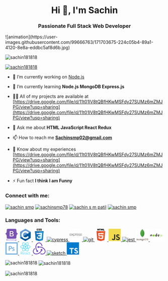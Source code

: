 <h1 align="center">Hi 👋, I'm Sachin</h1>
<h3 align="center">Passionate Full Stack Web Developer</h3
 <p align="center">
 ![animation](https://user-images.githubusercontent.com/99666763/171703675-224c05b4-89a1-4120-8e8a-eddbc5af8d6b.jpg)
</p>

<p align="left"> <img src="https://komarev.com/ghpvc/?username=sachin181818&label=Profile%20views&color=0e75b6&style=flat" alt="sachin181818" /> </p>

<p align="left"> <a href="https://github.com/ryo-ma/github-profile-trophy"><img src="https://github-profile-trophy.vercel.app/?username=sachin181818" alt="sachin181818" /></a> </p>

- 🔭 I’m currently working on [Node.js](MongoDB)

- 🌱 I’m currently learning **Node.js MongoDB Express.js**

- 👨‍💻 All of my projects are available at [https://drive.google.com/file/d/11t01lV8tQBfHKwMSFdy27SUMz6mZMJPG/view?usp=sharing](https://drive.google.com/file/d/11t01lV8tQBfHKwMSFdy27SUMz6mZMJPG/view?usp=sharing)

- 💬 Ask me about **HTML JavaScript React Redux**

- 📫 How to reach me **Sachinsmp02@gmail.com**

- 📄 Know about my experiences [https://drive.google.com/file/d/11t01lV8tQBfHKwMSFdy27SUMz6mZMJPG/view?usp=sharing](https://drive.google.com/file/d/11t01lV8tQBfHKwMSFdy27SUMz6mZMJPG/view?usp=sharing)

- ⚡ Fun fact **I think I am Funny**

<h3 align="left">Connect with me:</h3>
<p align="left">
<a href="https://www.linkedin.com/in/sachin-smp-30a0a01b6/" target="blank"><img align="center" src="https://raw.githubusercontent.com/rahuldkjain/github-profile-readme-generator/master/src/images/icons/Social/linked-in-alt.svg" alt="sachin smp" height="30" width="40" /></a>
<a href="[https://codesandbox.com/sachinsmp78](https://codesandbox.io/dashboard/home?workspace=dd59061e-3834-42f3-9db4-144886510bc9)" target="blank"><img align="center" src="https://raw.githubusercontent.com/rahuldkjain/github-profile-readme-generator/master/src/images/icons/Social/codesandbox.svg" alt="sachinsmp78" height="30" width="40" /></a>
<a href="https://m.facebook.com/sachin.smp" target="blank"><img align="center" src="https://raw.githubusercontent.com/rahuldkjain/github-profile-readme-generator/master/src/images/icons/Social/facebook.svg" alt="sachin s m patil" height="30" width="40" /></a>
<a href="https://www.instagram.com/sachinsmp/" target="blank"><img align="center" src="https://raw.githubusercontent.com/rahuldkjain/github-profile-readme-generator/master/src/images/icons/Social/instagram.svg" alt="sachin smp" height="30" width="40" /></a>
</p>

<h3 align="left">Languages and Tools:</h3>
<p align="left"> <a href="https://getbootstrap.com" target="_blank" rel="noreferrer"> <img src="https://raw.githubusercontent.com/devicons/devicon/master/icons/bootstrap/bootstrap-plain-wordmark.svg" alt="bootstrap" width="40" height="40"/> </a> <a href="https://www.cprogramming.com/" target="_blank" rel="noreferrer"> <img src="https://raw.githubusercontent.com/devicons/devicon/master/icons/c/c-original.svg" alt="c" width="40" height="40"/> </a> <a href="https://www.w3schools.com/css/" target="_blank" rel="noreferrer"> <img src="https://raw.githubusercontent.com/devicons/devicon/master/icons/css3/css3-original-wordmark.svg" alt="css3" width="40" height="40"/> </a> <a href="https://www.cypress.io" target="_blank" rel="noreferrer"> <img src="https://raw.githubusercontent.com/simple-icons/simple-icons/6e46ec1fc23b60c8fd0d2f2ff46db82e16dbd75f/icons/cypress.svg" alt="cypress" width="40" height="40"/> </a> <a href="https://expressjs.com" target="_blank" rel="noreferrer"> <img src="https://raw.githubusercontent.com/devicons/devicon/master/icons/express/express-original-wordmark.svg" alt="express" width="40" height="40"/> </a> <a href="https://git-scm.com/" target="_blank" rel="noreferrer"> <img src="https://www.vectorlogo.zone/logos/git-scm/git-scm-icon.svg" alt="git" width="40" height="40"/> </a> <a href="https://www.w3.org/html/" target="_blank" rel="noreferrer"> <img src="https://raw.githubusercontent.com/devicons/devicon/master/icons/html5/html5-original-wordmark.svg" alt="html5" width="40" height="40"/> </a> <a href="https://developer.mozilla.org/en-US/docs/Web/JavaScript" target="_blank" rel="noreferrer"> <img src="https://raw.githubusercontent.com/devicons/devicon/master/icons/javascript/javascript-original.svg" alt="javascript" width="40" height="40"/> </a> <a href="https://jestjs.io" target="_blank" rel="noreferrer"> <img src="https://www.vectorlogo.zone/logos/jestjsio/jestjsio-icon.svg" alt="jest" width="40" height="40"/> </a> <a href="https://www.mongodb.com/" target="_blank" rel="noreferrer"> <img src="https://raw.githubusercontent.com/devicons/devicon/master/icons/mongodb/mongodb-original-wordmark.svg" alt="mongodb" width="40" height="40"/> </a> <a href="https://nodejs.org" target="_blank" rel="noreferrer"> <img src="https://raw.githubusercontent.com/devicons/devicon/master/icons/nodejs/nodejs-original-wordmark.svg" alt="nodejs" width="40" height="40"/> </a> <a href="https://www.photoshop.com/en" target="_blank" rel="noreferrer"> <img src="https://raw.githubusercontent.com/devicons/devicon/master/icons/photoshop/photoshop-line.svg" alt="photoshop" width="40" height="40"/> </a> <a href="https://reactjs.org/" target="_blank" rel="noreferrer"> <img src="https://raw.githubusercontent.com/devicons/devicon/master/icons/react/react-original-wordmark.svg" alt="react" width="40" height="40"/> </a> <a href="https://redux.js.org" target="_blank" rel="noreferrer"> <img src="https://raw.githubusercontent.com/devicons/devicon/master/icons/redux/redux-original.svg" alt="redux" width="40" height="40"/> </a> <a href="https://www.sketch.com/" target="_blank" rel="noreferrer"> <img src="https://www.vectorlogo.zone/logos/sketchapp/sketchapp-icon.svg" alt="sketch" width="40" height="40"/> </a> <a href="https://www.typescriptlang.org/" target="_blank" rel="noreferrer"> <img src="https://raw.githubusercontent.com/devicons/devicon/master/icons/typescript/typescript-original.svg" alt="typescript" width="40" height="40"/> </a> </p>

<p><img align="left" src="https://github-readme-stats.vercel.app/api/top-langs?username=sachin181818&show_icons=true&locale=en&layout=compact" alt="sachin181818" /></p>

<p>&nbsp;<img align="center" src="https://github-readme-stats.vercel.app/api?username=sachin181818&show_icons=true&locale=en" alt="sachin181818" /></p>

<p><img align="center" src="https://github-readme-streak-stats.herokuapp.com/?user=sachin181818&" alt="sachin181818" /></p>
